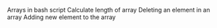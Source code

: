 Arrays in bash script
Calculate length of array
Deleting an element in an array
Adding new element to the array
